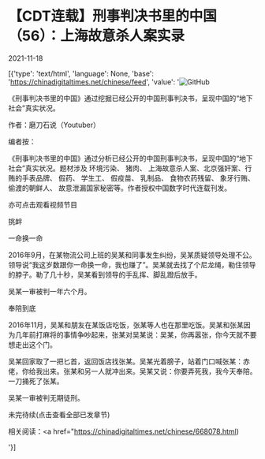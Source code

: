 # 【CDT连载】刑事判决书里的中国（56）：上海故意杀人案实录

2021-11-18

[{'type': 'text/html', 'language': None, 'base': 'https://chinadigitaltimes.net/chinese/feed', 'value': '![GitHub](https://chinadigitaltimes.net/chinese/files/2021/09/刑事判决书里的中国-791x1024.jpg)



《刑事判决书里的中国》通过挖掘已经公开的中国刑事判决书，呈现中国的“地下社会”真实状况。 

作者：磨刀石说（Youtuber）



编者按：

《刑事判决书里的中国》通过分析已经公开的中国刑事判决书，呈现中国的“地下社会”真实状况。题材涉及 环境污染、 猪肉、 上海故意杀人案、北京强奸案、行贿的手表品牌、 假药、 学生工、 假疫苗、 乳制品、 食物农药残留、 象牙行贿、 偷渡的朝鲜人、 故意泄漏国家秘密等。作者授权中国数字时代连载刊发。

亦可点击观看视频节目





挑衅

一命换一命

2016年9月，在某物流公司上班的吴某和同事发生纠纷，吴某质疑领导处理不公。领导说“我这岁数跟你一命换一命，我也赚了”。吴某就去找了个尼龙绳，勒住领导的脖子。勒了几十秒，吴某看到领导的手乱挥、脚乱蹬后放手。

吴某一审被判一年六个月。

奉陪到底

2016年11月，吴某和朋友在某饭店吃饭，张某等人也在那里吃饭。吴某和张某因为几年前打麻将的事情争吵起来，张某对吴某说：吴某，你再嚣张，你今天就不要想走出这个门。

吴某回家取了一把匕首，返回饭店找张某。吴某光着膀子，站着门口喊张某：赤佬，你给我出来。张某和另一人就冲出来。吴某又说：你要弄死我，我今天奉陪。一刀捅死了张某。

吴某一审被判无期徒刑。

未完待续(点击查看全部已发章节)



相关阅读：<a href="https://chinadigitaltimes.net/chinese/668078.html)

'}]